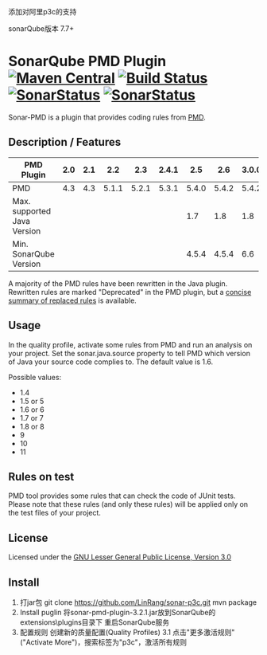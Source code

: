 添加对阿里p3c的支持

sonarQube版本 7.7+

# SonarQube PMD Plugin [![Maven Central](https://maven-badges.herokuapp.com/maven-central/org.sonarsource.pmd/sonar-pmd-plugin/badge.svg)](https://maven-badges.herokuapp.com/maven-central/org.sonarsource.pmd/sonar-pmd-plugin) [![Build Status](https://api.travis-ci.org/jensgerdes/sonar-pmd.svg?branch=master)](https://travis-ci.org/jensgerdes/sonar-pmd) [![SonarStatus](https://sonarcloud.io/api/project_badges/measure?project=org.sonarsource.pmd%3Asonar-pmd-plugin&metric=alert_status)](https://sonarcloud.io/dashboard?id=org.sonarsource.pmd%3Asonar-pmd-plugin) [![SonarStatus](https://sonarcloud.io/api/project_badges/measure?project=org.sonarsource.pmd%3Asonar-pmd-plugin&metric=coverage)](https://sonarcloud.io/dashboard?id=org.sonarsource.pmd%3Asonar-pmd-plugin)
Sonar-PMD is a plugin that provides coding rules from [PMD](https://pmd.github.io/).

## Description / Features
PMD Plugin|2.0|2.1|2.2|2.3|2.4.1|2.5|2.6|3.0.0|3.1.x|3.2.x
-------|---|---|---|---|---|---|---|---|---|---
PMD|4.3|4.3|5.1.1|5.2.1|5.3.1|5.4.0|5.4.2|5.4.2|6.9.0|6.10.0
Max. supported Java Version | |  |  |  |  | 1.7 | 1.8 | 1.8 | 11 |
Min. SonarQube Version |  |  |  |  |  | 4.5.4 | 4.5.4 | 6.6 | 6.6 |

A majority of the PMD rules have been rewritten in the Java plugin. Rewritten rules are marked "Deprecated" in the PMD plugin, but a [concise summary of replaced rules](http://dist.sonarsource.com/reports/coverage/pmd.html) is available.

## Usage
In the quality profile, activate some rules from PMD and run an analysis on your project.
Set the sonar.java.source property to tell PMD which version of Java your source code complies to. The default value is 1.6. 

Possible values: 
- 1.4
- 1.5 or 5 
- 1.6 or 6 
- 1.7 or 7 
- 1.8 or 8
- 9
- 10
- 11

## Rules on test
PMD tool provides some rules that can check the code of JUnit tests. Please note that these rules (and only these rules) will be applied only on the test files of your project.

## License
Licensed under the [GNU Lesser General Public License, Version 3.0](https://github.com/jensgerdes/sonar-pmd/blob/master/LICENSE.md)

## Install
1. 打jar包
git clone https://github.com/LinRang/sonar-p3c.git
mvn package
2. Install puglin
将sonar-pmd-plugin-3.2.1.jar放到SonarQube的extensions\plugins目录下
重启SonarQube服务
3. 配置规则
创建新的质量配置(Quality Profiles)
3.1 点击"更多激活规则"("Activate More")，搜索标签为"p3c"，激活所有规则

